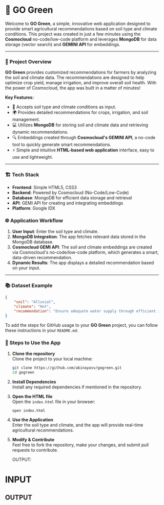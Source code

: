 # 🌿 GO Green

Welcome to **GO Green**, a simple, innovative web application designed to provide smart agricultural recommendations based on soil type and climate conditions. This project was created in just a few minutes using the **Cosmocloud** no-code/low-code platform and leverages **MongoDB** for data storage (vector search) and **GEMINI API** for embeddings.

---

### 📜 Project Overview

**GO Green** provides customized recommendations for farmers by analyzing the soil and climate data. The recommendations are designed to help optimize crop yield, manage irrigation, and improve overall soil health. With the power of Cosmocloud, the app was built in a matter of minutes!

**Key Features:**
- 🌱 Accepts soil type and climate conditions as input.
- 🌍 Provides detailed recommendations for crops, irrigation, and soil management.
- 💻 Utilizes **MongoDB** for storing soil and climate data and retrieving dynamic recommendations.
- 🔍 Embeddings created through **Cosmocloud's GEMINI API**, a no-code tool to quickly generate smart recommendations.
- ⚡ Simple and intuitive **HTML-based web application** interface, easy to use and lightweight.

---

### 🏗️ Tech Stack

- **Frontend**: Simple HTML5, CSS3
- **Backend**: Powered by Cosmocloud (No-Code/Low-Code)
- **Database**: MongoDB for efficient data storage and retrieval
- **API**: GEMI API for creating and integrating embeddings
- **Platform**: Google IDX


### 🌐 Application Workflow

1. **User Input**: Enter the soil type and climate.
2. **MongoDB Integration**: The app fetches relevant data stored in the MongoDB database.
3. **Cosmocloud GEMI API**: The soil and climate embeddings are created via Cosmocloud's no-code/low-code platform, which generates a smart, data-driven recommendation.
4. **Dynamic Results**: The app displays a detailed recommendation based on your input.

---

### 📚 Dataset Example

```json
{
    "soil": "Alluvial",
    "climate": "Hot",
    "recommendation": "Ensure adequate water supply through efficient irrigation systems such as drip irrigation to prevent drought stress. Consider growing crops like sugarcane, wheat, and rice which thrive in alluvial soil."
}
```
To add the steps for GitHub usage to your **GO Green** project, you can follow these instructions in your `README.md`:

### 🚀 Steps to Use the App

1. **Clone the repository**  
   Clone the project to your local machine:
   ```bash
   git clone https://github.com/abinayasv/gogreen.git
   cd gogreen
   ```

2. **Install Dependencies**  
   Install any required dependencies if mentioned in the repository.

3. **Open the HTML file**  
   Open the `index.html` file in your browser:
   ```bash
   open index.html
   ```

4. **Use the Application**  
   Enter the soil type and climate, and the app will provide real-time agricultural recommendations.

5. **Modify & Contribute**  
   Feel free to fork the repository, make your changes, and submit pull requests to contribute.

   OUTPUT:

<HTML>
    <h1>INPUT</h1>
    <imgsrc="https://github.com/abinayasv/gogreen/blob/694ad0ef6bad31e21295f05e1799c39dd7f85844/Screenshot%202024-10-21%20212709.png"/>
    <h2>OUTPUT</h2>
    <imgsrc="https://github.com/abinayasv/gogreen/blob/66e2aa8eb006e9c45321e55e21298bdeb7a63fbe/Screenshot%202024-10-21%20212728.png"/>
    

</html>
